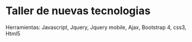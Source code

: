 # Taller de nuevas tecnologias 
 Herramientas: Javascript, Jquery, Jquery mobile, Ajax, Bootstrap 4, css3, Html5
